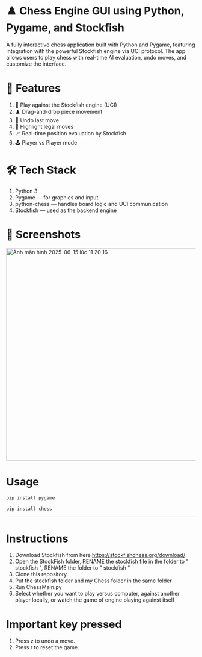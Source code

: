 # ♟️ Chess Engine GUI using Python, Pygame, and Stockfish
A fully interactive chess application built with Python and Pygame, featuring integration with the powerful Stockfish engine via UCI protocol. The app allows users to play chess with real-time AI evaluation, undo moves, and customize the interface.
# 🎯 Features
1. 🧠 Play against the Stockfish engine (UCI)
2. ♟️ Drag-and-drop piece movement
3. 🔁 Undo last move
4. 🧩 Highlight legal moves
5. 📈 Real-time position evaluation by Stockfish
6. 🕹️ Player vs Player mode
# 🛠️ Tech Stack
1. Python 3
2. Pygame — for graphics and input
3. python-chess — handles board logic and UCI communication
4. Stockfish — used as the backend engine
# 📸 Screenshots
<img width="565" alt="Ảnh màn hình 2025-06-15 lúc 11 20 16" src="https://github.com/user-attachments/assets/d02658b9-66a5-4f9d-843c-01021196fbca" />

# Usage
```bash
pip install pygame
```
```bash
pip install chess
```
--------------------
# Instructions
1. Download Stockfish from here https://stockfishchess.org/download/
2. Open the StockFish folder, RENAME the stockfish file in the folder to " stockfish ", RENAME the folder to " stockfish "
3. Clone this repository.
4. Put the stockfish folder and my Chess folder in the same folder
5. Run ChessMain.py
6. Select whether you want to play versus computer, against another player locally, or watch the game of engine playing against itself
# Important key pressed
1. Press z to undo a move.
2. Press r to reset the game.




